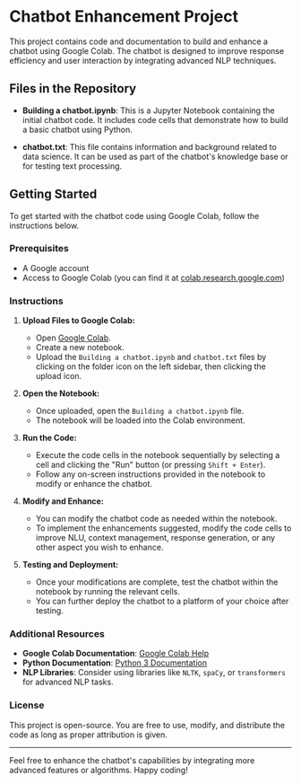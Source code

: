 # Chatbot Enhancement Project

This project contains code and documentation to build and enhance a chatbot using Google Colab. The chatbot is designed to improve response efficiency and user interaction by integrating advanced NLP techniques.

## Files in the Repository

- **Building a chatbot.ipynb**: This is a Jupyter Notebook containing the initial chatbot code. It includes code cells that demonstrate how to build a basic chatbot using Python.

- **chatbot.txt**: This file contains information and background related to data science. It can be used as part of the chatbot's knowledge base or for testing text processing.

## Getting Started

To get started with the chatbot code using Google Colab, follow the instructions below.

### Prerequisites

- A Google account
- Access to Google Colab (you can find it at [colab.research.google.com](https://colab.research.google.com/))

### Instructions

1. **Upload Files to Google Colab:**
   - Open [Google Colab](https://colab.research.google.com/).
   - Create a new notebook.
   - Upload the `Building a chatbot.ipynb` and `chatbot.txt` files by clicking on the folder icon on the left sidebar, then clicking the upload icon.

2. **Open the Notebook:**
   - Once uploaded, open the `Building a chatbot.ipynb` file.
   - The notebook will be loaded into the Colab environment.

3. **Run the Code:**
   - Execute the code cells in the notebook sequentially by selecting a cell and clicking the "Run" button (or pressing `Shift + Enter`).
   - Follow any on-screen instructions provided in the notebook to modify or enhance the chatbot.

4. **Modify and Enhance:**
   - You can modify the chatbot code as needed within the notebook.
   - To implement the enhancements suggested, modify the code cells to improve NLU, context management, response generation, or any other aspect you wish to enhance.

5. **Testing and Deployment:**
   - Once your modifications are complete, test the chatbot within the notebook by running the relevant cells.
   - You can further deploy the chatbot to a platform of your choice after testing.

### Additional Resources

- **Google Colab Documentation**: [Google Colab Help](https://colab.research.google.com/notebooks/intro.ipynb)
- **Python Documentation**: [Python 3 Documentation](https://docs.python.org/3/)
- **NLP Libraries**: Consider using libraries like `NLTK`, `spaCy`, or `transformers` for advanced NLP tasks.

### License

This project is open-source. You are free to use, modify, and distribute the code as long as proper attribution is given.

---

Feel free to enhance the chatbot's capabilities by integrating more advanced features or algorithms. Happy coding!
